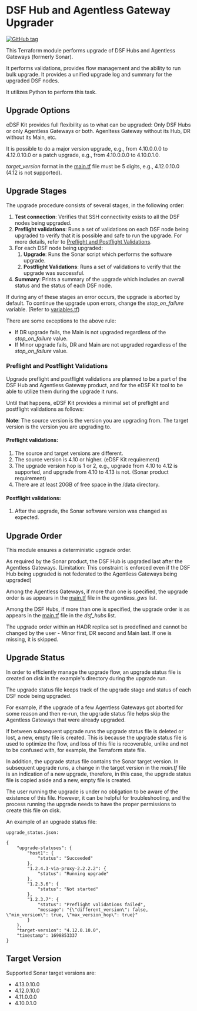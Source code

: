 # DSF Hub and Agentless Gateway Upgrader
[![GitHub tag](https://img.shields.io/github/v/tag/imperva/dsfkit.svg)](https://github.com/imperva/dsfkit/tags)

This Terraform module performs upgrade of DSF Hubs and Agentless Gateways (formerly Sonar).

It performs validations, provides flow management and the ability to run bulk upgrade. It provides a unified upgrade
log and summary for the upgraded DSF nodes.

It utilizes Python to perform this task.


## Upgrade Options

eDSF Kit provides full flexibility as to what can be upgraded: Only DSF Hubs or only Agentless Gateways or both.
Agenltess Gateway without its Hub, DR without its Main, etc.

It is possible to do a major version upgrade, e.g., from 4.10.0.0.0 to 4.12.0.10.0 or a patch upgrade, e.g., from 4.10.0.0.0 to 4.10.0.1.0.

_target_version_ format in the [main.tf](./main.tf) file must be 5 digits, e.g., 4.12.0.10.0 (4.12 is not supported).

## Upgrade Stages

The upgrade procedure consists of several stages, in the following order:

1. **Test connection**: Verifies that SSH connectivity exists to all the DSF nodes being upgraded.
2. **Preflight validations**: Runs a set of validations on each DSF node being upgraded to verify that it is possible 
and safe to run the upgrade. For more details, refer to [Preflight and Postflight Validations](#preflight-and-postflight-validations). 
3. For each DSF node being upgraded:
   1. **Upgrade**: Runs the Sonar script which performs the software upgrade.
   2. **Postflight Validations**: Runs a set of validations to verify that the upgrade was successful.
4. **Summary**: Prints a summary of the upgrade which includes an overall status and the status of each DSF node.

If during any of these stages an error occurs, the upgrade is aborted by default.
To continue the upgrade upon errors, change the _stop_on_failure_ variable. (Refer to [variables.tf](./variables.tf))

There are some exceptions to the above rule:

- If DR upgrade fails, the Main is not upgraded regardless of the _stop_on_failure_ value.
- If Minor upgrade fails, DR and Main are not upgraded regardless of the _stop_on_failure_ value.

### Preflight and Postflight Validations

Upgrade preflight and postflight validations are planned to be a part of the DSF Hub and Agentless Gateway product, 
and for the eDSF Kit tool to be able to utilize them during the upgrade it runs.

Until that happens, eDSF Kit provides a minimal set of preflight and postflight validations as follows:

**Note**: The source version is the version you are upgrading from.
The target version is the version you are upgrading to.

#### Preflight validations:

1. The source and target versions are different.
2. The source version is 4.10 or higher. (eDSF Kit requirement)
3. The upgrade version hop is 1 or 2, e.g., upgrade from 4.10 to 4.12 is supported, and upgrade from 4.10 to 4.13 is not. (Sonar product requirement)
4. There are at least 20GB of free space in the <installation-directory>/data directory.

#### Postflight validations:

1. After the upgrade, the Sonar software version was changed as expected.


## Upgrade Order

This module ensures a deterministic upgrade order.

As required by the Sonar product, the DSF Hub is upgraded last after the Agentless Gateways. 
(Limitation: This constraint is enforced even if the DSF Hub being upgraded is not federated to the Agentless Gateways being upgraded)

Among the Agentless Gateways, if more than one is specified, the upgrade order is as appears in the [main.tf](./main.tf) file in the _agentless_gws_ list.

Among the DSF Hubs, if more than one is specified, the upgrade order is as appears in the [main.tf](./main.tf) file in the _dsf_hubs_ list.

The upgrade order within an HADR replica set is predefined and cannot be changed by the user - Minor first, DR second and Main last. 
If one is missing, it is skipped.

## Upgrade Status

In order to efficiently manage the upgrade flow, an upgrade status file is created on disk in the example's directory
during the upgrade run.

The upgrade status file keeps track of the upgrade stage and status of each DSF node being upgraded. 

For example, if the upgrade of a few Agentless Gateways got aborted for some reason and then re-run, the upgrade status 
file helps skip the Agentless Gateways that were already upgraded.

If between subsequent upgrade runs the upgrade status file is deleted or lost, a new, empty file is created. This is because
the upgrade status file is used to optimize the flow, and loss of this file is recoverable, 
unlike and not to be confused with, for example, the Terraform state file.

In addition, the upgrade status file contains the Sonar target version. In subsequent upgrade runs, a change in the 
target version in the _main.tf_ file is an indication of a new upgrade, therefore, in this case, 
the upgrade status file is copied aside and a new, empty file is created.

The user running the upgrade is under no obligation to be aware of the existence of this file. However, it can be
helpful for troubleshooting, and the process running the upgrade needs to have the proper permissions to create this
file on disk.

An example of an upgrade status file:

```
upgrade_status.json:

{
    "upgrade-statuses": {
        "host1": {
            "status": "Succeeded"
        },
        "1.2.4.3-via-proxy-2.2.2.2": {
            "status": "Running upgrade"
        },
        "1.2.3.6": {
            "status": "Not started"
        },
        "1.2.3.7": {
            "status": "Preflight validations failed",
            "message": "{\"different_version\": false, \"min_version\": true, \"max_version_hop\": true}"
        }
    },
    "target-version": "4.12.0.10.0",
    "timestamp": 1698853337
}
```

## Target Version

Supported Sonar target versions are:

- 4.13.0.10.0
- 4.12.0.10.0
- 4.11.0.0.0
- 4.10.0.1.0

